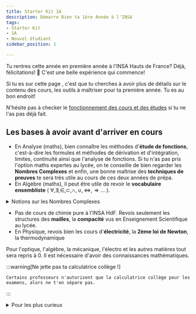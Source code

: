 ```yaml
---
title: Starter Kit 1A
description: Démarre Bien ta 1ère Année à l'INSA
tags:
- Starter Kit
- 1A
- Nouvel étudiant
sidebar_position: 1

---
```

Tu rentres cette année en première année à l'INSA Hauts de France? Déjà, félicitations! 🎉 C'est une belle expérience qui commence!

Si tu es sur cette page , c'est que tu cherches à avoir plus de détails sur le contenu des cours, les outils à maîtriser pour ta première année. Tu es au bon endroit!

N'hésite pas à checker le [fonctionnement des cours et des études](/futur-etudiant/starter-packs#fonctionnement-des-cours) si tu ne l'as pas déjà fait.



## Les bases à avoir avant d'arriver en cours
- En Analyse (maths), bien connaître les méthodes d'**étude de fonctions**, c'est-à-dire les formules et méthodes de dérivation et d'intégration, limites, continuité ainsi que l'analyse de fonctions. Si tu n'as pas pris l'option maths expertes au lycée, on te conseille de bien regarder les **Nombres Complexes** et enfin, une bonne maîtrise des **techniques de preuves** te sera très utile au cours de ces deux années de prépa. 
- En Algèbre (maths), il peut être utile de revoir le **vocabulaire ensembliste** ( $\forall, \exists, \in, \subset, \cap, \cup, \iff, \Rightarrow...$ ).

<details>
  <summary>Notions sur les Nombres Complexes</summary>
  <div>
    <div>
        En analyse, l'année commence directement sur les **Nombres Complexes**. Si tu n'as pas fait l'option Maths Expertes en Terminale, on te conseille vivement de jetter un coup d'oeil aux bases pour ne pas être perdu.e dès le premier cours.

        Lien utile : [Cours de Terminale de Yvan Monka - Le goat](https://www.maths-et-tiques.fr/telech/Tcompl.pdf)
    
    </div>
    

  </div>
</details>

- Pas de cours de chimie pure à l'INSA HdF. Revois seulement les structures des **mailles**, la **compacité** vus en Enseignement Scientifique au lycée.
- En Physique, revois bien les cours d'**électricité**, la **2ème loi de Newton**, la thermodynamique 

Pour l'optique, l'algèbre, la mécanique, l'électro et les autres matières tout sera repris à 0. Il est nécessaire d'avoir des connaissances mathématiques.

:::warning[Ne jette pas ta calculatrice collège !]

    Certains professeurs n'autorisent que la calculatrice collège pour les examens, alors ne t'en sépare pas.
:::
<details>
    <summary>Pour les plus curieux</summary>
        <div>
            - **Le Syllabus** : [Syllabus 1A](/files/syllabus/Syllabus_1A_2023_2024.pdf) - C'est le programme officiel de la première année
        </div>
</details>






